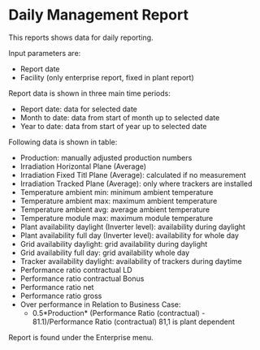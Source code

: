 # Daily Management Report

This reports shows data for daily reporting.

Input parameters are:

* Report date
* Facility (only enterprise report, fixed in plant report)

Report data is shown in three main time periods:

* Report date: data for selected date
* Month to date: data from start of month up to selected date
* Year to date: data from start of year up to selected date

Following data is shown in table:

* Production: manually adjusted production numbers
* Irradiation Horizontal Plane (Average)
* Irradiation Fixed Titl Plane (Average): calculated if no measurement
* Irradiation Tracked Plane (Average): only where trackers are installed
* Temperature ambient min: minimum ambient temperature
* Temperature ambient max: maximum ambient temperature
* Temperature ambient avg: average ambient temperature
* Temperature module max: maximum module temperature
* Plant availability daylight (Inverter level): availability during daylight
* Plant availability full day (Inverter level): availability for whole day
* Grid availability daylight: grid availability during daylight
* Grid availability full day: grid availability whole day
* Tracker availability daylight: availability of trackers during daytime
* Performance ratio contractual LD
* Performance ratio contractual Bonus
* Performance ratio net
* Performance ratio gross
* Over performance in Relation to Business Case:
    * 0.5\*Production\* (Performance Ratio (contractual) - 81.1)/Performance Ratio (contractual) 81,1 is plant dependent
 
Report is found under the Enterprise menu. 